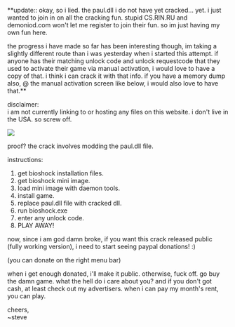 **update:: okay, so i lied. the paul.dll i do not have yet cracked... yet. i just wanted to join in on all the cracking fun. stupid CS.RIN.RU and demoniod.com won't let me register to join their fun. so im just having my own fun here.   
  
the progress i have made so far has been interesting though, im taking a slightly different route than i was yesterday when i started this attempt. if anyone has their matching unlock code and unlock requestcode that they used to activate their game via manual activation, i would love to have a copy of that. i think i can crack it with that info. if you have a memory dump also, @ the manual activation screen like below, i would also love to have that.**  
  
disclaimer:  
i am not currently linking to or hosting any files on this website. i don't live in the USA. so screw off.   
  
[![](http://bp1.blogger.com/_kfv2ADnjgQg/RtHpD91bCXI/AAAAAAAAADE/1yy7GpMMrIc/s400/crack.jpg)](http://bp1.blogger.com/_kfv2ADnjgQg/RtHpD91bCXI/AAAAAAAAADE/1yy7GpMMrIc/s1600-h/crack.jpg)  
  
proof? the crack involves modding the paul.dll file.   
  
instructions:  
  
1. get bioshock installation files.  
2. get bioshock mini image.  
3. load mini image with daemon tools.  
4. install game.  
5. replace paul.dll file with cracked dll.  
6. run bioshock.exe  
7. enter any unlock code.  
8. PLAY AWAY!  
  
now, since i am god damn broke, if you want this crack released public (fully working version), i need to start seeing paypal donations! :)  
  
(you can donate on the right menu bar)  
  
when i get enough donated, i'll make it public. otherwise, fuck off. go buy the damn game. what the hell do i care about you? and if you don't got cash, at least check out my advertisers. when i can pay my month's rent, you can play.  
  
cheers,  
~steve